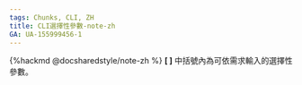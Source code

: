 ```yaml
---
tags: Chunks, CLI, ZH
title: CLI選擇性參數-note-zh
GA: UA-155999456-1
---
```


{%hackmd @docsharedstyle/note-zh %}
**[ ]** 中括號內為可依需求輸入的選擇性參數。

